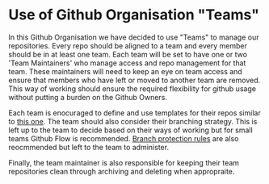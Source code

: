 # Use of Github Organisation "Teams"

In this Github Organisation we have decided to use "Teams" to manage our repositories.  Every repo should be aligned to a team and every member should be in at least one team.   Each team will be set to have one or two 'Team Maintainers' who manage access and repo management for that team.  These maintainers will need to keep an eye on team access and ensure that members who have left or moved to another team are removed.  This way of working should ensure the required flexibility for github usage without putting a burden on the Github Owners. 

Each team is enocuraged to define and use templates for their repos similar to [this one](https://github.com/nhsengland/analyticsunit-template).  The team should also consider their branching strategy.  This is left up to the team to decide based on their ways of working but for small teams Github Flow is recommended.  [Branch protection rules](https://docs.github.com/en/repositories/configuring-branches-and-merges-in-your-repository/defining-the-mergeability-of-pull-requests/managing-a-branch-protection-rule) are also reocmmended but left to the team to administer.

Finally, the team maintainer is also responsible for keeping their team repositories clean through archiving and deleting when appropraite. 

